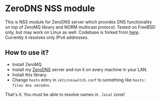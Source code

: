 # ZeroDNS NSS module

This is NSS module for ZeroDNS server which provides DNS functionality on top of
ZeroMQ library and NORM multicast protocol. Tested on FreeBSD only, but may work
on Linux as well. Codebase is forked from
[here](https://github.com/lathiat/nss-mdns). Currently it resolves only IPv4
addresses.

## How to use it?

* Install ZeroMQ.
* Install my [ZeroDNS](https://github.com/shamazmazum/zero-dns) server and run it
  on every machine in your LAN.
* Install this library.
* Change `hosts` entry in `/etc/nsswitch.conf` to something like `hosts: files
  dns zerodns`.

That's it. You must be able to resolve names in `.local` zone!
